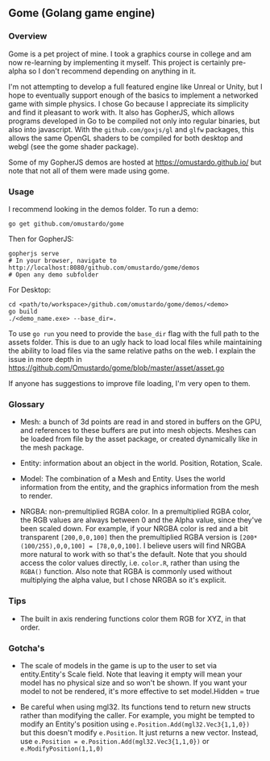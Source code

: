 ## Gome (Golang game engine)

### Overview

Gome is a pet project of mine. I took a graphics course in college and am now re-learning by implementing it myself.
This project is certainly pre-alpha so I don't recommend depending on anything in it.

I'm not attempting to develop a full featured engine like Unreal or Unity, but I hope to eventually support enough of
the basics to implement a networked game with simple physics. I chose Go because I appreciate its simplicity and find
it pleasant to work with. It also has GopherJS, which allows programs developed in Go to be compiled not only
into regular binaries, but also into javascript. With the `github.com/goxjs/gl` and `glfw` packages, this allows the same 
OpenGL shaders to be compiled for both desktop and webgl (see the gome shader package).

Some of my GopherJS demos are hosted at https://omustardo.github.io/ but note that not all of them were made using gome.

### Usage

I recommend looking in the demos folder. To run a demo:
```
go get github.com/omustardo/gome
```
Then for GopherJS:
```
gopherjs serve
# In your browser, navigate to http://localhost:8080/github.com/omustardo/gome/demos
# Open any demo subfolder
```
For Desktop:
```
cd <path/to/workspace>/github.com/omustardo/gome/demos/<demo>
go build
./<demo_name.exe> --base_dir=.
```
To use `go run` you need to provide the `base_dir` flag with the full path to the assets folder.
This is due to an ugly hack to load local files while maintaining the ability to load files via the same relative
paths on the web. I explain the issue in more depth in https://github.com/Omustardo/gome/blob/master/asset/asset.go

If anyone has suggestions to improve file loading, I'm very open to them.

### Glossary
 * Mesh: a bunch of 3d points are read in and stored in buffers on the GPU, and references to these buffers are put
 into mesh objects. Meshes can be loaded from file by the asset package, or created dynamically like in the mesh package.

 * Entity: information about an object in the world. Position, Rotation, Scale. 

 * Model: The combination of a Mesh and Entity. Uses the world information from the entity, and the graphics information
 from the mesh to render.

 * NRGBA: non-premultiplied RGBA color. In a premultiplied RGBA color, the RGB values are always between 0 and the 
 Alpha value, since they've been scaled down. For example, if your NRGBA color is red and a bit transparent 
 `[200,0,0,100]`  then the premultiplied RGBA version is `[200*(100/255),0,0,100] = [78,0,0,100]`. 
 I believe users will find NRGBA more natural to work with so that's the default. 
 Note that you should access the color values directly, i.e. `color.R`, rather than using the `RGBA()` function.
 Also note that RGBA is commonly used without multiplying the alpha value, but I chose NRGBA so it's explicit.
 
### Tips
 
 * The built in axis rendering functions color them RGB for XYZ, in that order.

### Gotcha's
 * The scale of models in the game is up to the user to set via entity.Entity's Scale field. Note that leaving it empty
 will mean your model has no physical size and so won't be shown. If you want your model to not be rendered, it's 
 more effective to set model.Hidden = true

 * Be careful when using mgl32. Its functions tend to return new structs rather than modifying the caller.
 For example, you might be tempted to modify an Entity's position using `e.Position.Add(mgl32.Vec3{1,1,0})` 
 but this doesn't modify `e.Position`. It just returns a new vector. 
 Instead, use `e.Position = e.Position.Add(mgl32.Vec3{1,1,0})` or `e.ModifyPosition(1,1,0)`